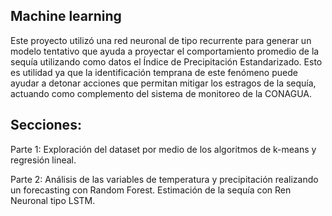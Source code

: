 ## Machine learning

Este proyecto utilizó una red neuronal de tipo recurrente para generar un modelo tentativo que ayuda a proyectar el comportamiento promedio de la sequía utilizando como datos el Índice de Precipitación Estandarizado. Esto es utilidad ya que la identificación temprana de este fenómeno puede ayudar a detonar acciones que permitan mitigar los estragos de la sequía, actuando como complemento del sistema de monitoreo de la CONAGUA.

## Secciones:

Parte 1: Exploración del dataset por medio de los algoritmos de k-means y regresión lineal.

Parte 2: Análisis de las variables de temperatura y precipitación realizando un forecasting con Random Forest. Estimación de la sequía con Ren Neuronal tipo LSTM.
